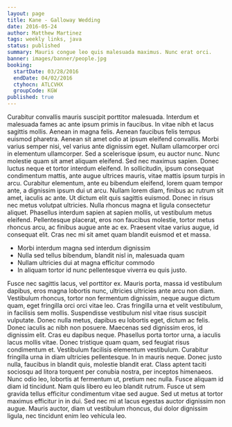 ```yaml
---
layout: page
title: Kane - Galloway Wedding
date: 2016-05-24
author: Matthew Martinez
tags: weekly links, java
status: published
summary: Mauris congue leo quis malesuada maximus. Nunc erat orci.
banner: images/banner/people.jpg
booking:
  startDate: 03/28/2016
  endDate: 04/02/2016
  ctyhocn: ATLCVHX
  groupCode: KGW
published: true
---
```

Curabitur convallis mauris suscipit porttitor malesuada. Interdum et malesuada fames ac ante ipsum primis in faucibus. In vitae nibh et lacus sagittis mollis. Aenean in magna felis. Aenean faucibus felis tempus euismod pharetra. Aenean sit amet odio at ipsum eleifend convallis. Morbi varius semper nisi, vel varius ante dignissim eget. Nullam ullamcorper orci in elementum ullamcorper.
Sed a scelerisque ipsum, eu auctor nunc. Nunc molestie quam sit amet aliquam eleifend. Sed nec maximus sapien. Donec luctus neque et tortor interdum eleifend. In sollicitudin, ipsum consequat condimentum mattis, ante augue ultrices mauris, vitae mattis ipsum turpis in arcu. Curabitur elementum, ante eu bibendum eleifend, lorem quam tempor ante, a dignissim ipsum dui ut arcu. Nullam lorem diam, finibus ac rutrum sit amet, iaculis ac ante. Ut dictum elit quis sagittis euismod. Donec in risus nec metus volutpat ultricies. Nulla rhoncus magna et ligula consectetur aliquet. Phasellus interdum sapien at sapien mollis, ut vestibulum metus eleifend. Pellentesque placerat, eros non faucibus molestie, tortor metus rhoncus arcu, ac finibus augue ante ac ex. Praesent vitae varius augue, id consequat elit. Cras nec mi sit amet quam blandit euismod et et massa.

* Morbi interdum magna sed interdum dignissim
* Nulla sed tellus bibendum, blandit nisl in, malesuada quam
* Nullam ultricies dui at magna efficitur commodo
* In aliquam tortor id nunc pellentesque viverra eu quis justo.

Fusce nec sagittis lacus, vel porttitor ex. Mauris porta, massa id vestibulum dapibus, eros magna lobortis nunc, ultricies ultricies ante arcu non diam. Vestibulum rhoncus, tortor non fermentum dignissim, neque augue dictum quam, eget fringilla orci orci vitae leo. Cras fringilla urna et velit vestibulum, in facilisis sem mollis. Suspendisse vestibulum nisl vitae risus suscipit vulputate. Donec nulla metus, dapibus eu lobortis eget, dictum ac felis. Donec iaculis ac nibh non posuere. Maecenas sed dignissim eros, id dignissim elit. Cras eu dapibus neque.
Phasellus porta tortor urna, a iaculis lacus mollis vitae. Donec tristique quam quam, sed feugiat risus condimentum et. Vestibulum facilisis elementum vestibulum. Curabitur fringilla urna in diam ultricies pellentesque. In in mauris neque. Donec justo nulla, faucibus in blandit quis, molestie blandit erat. Class aptent taciti sociosqu ad litora torquent per conubia nostra, per inceptos himenaeos. Nunc odio leo, lobortis at fermentum ut, pretium nec nulla. Fusce aliquam id diam id tincidunt. Nam quis libero eu leo blandit rutrum. Fusce ut sem gravida tellus efficitur condimentum vitae sed augue. Sed ut metus at tortor maximus efficitur in in dui. Sed nec mi at lacus egestas auctor dignissim non augue. Mauris auctor, diam ut vestibulum rhoncus, dui dolor dignissim ligula, nec tincidunt enim leo vehicula leo.

